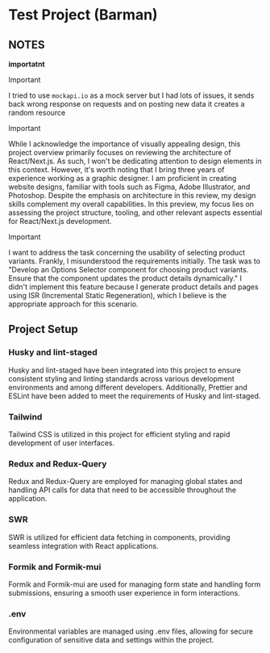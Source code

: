 # Test Project (Barman)

## NOTES

**importatnt**

>[!IMPORTANT]
>I tried to use `mockapi.io` as a mock server but I had lots of issues, it sends back wrong response on requests and on posting new data it creates a random resource 

>[!IMPORTANT]
>While I acknowledge the importance of visually appealing design, this project overview primarily focuses on reviewing the architecture of React/Next.js. As such, I won't be dedicating attention to design elements in this context.
>However, it's worth noting that I bring three years of experience working as a graphic designer. I am proficient in creating website designs, familiar with tools such as Figma, Adobe Illustrator, and Photoshop. Despite the emphasis on architecture in this review, my design skills complement my overall capabilities.
>In this preview, my focus lies on assessing the project structure, tooling, and other relevant aspects essential for React/Next.js development.

>[!IMPORTANT]
>I want to address the task concerning the usability of selecting product variants. Frankly, I misunderstood the requirements initially. The task was to "Develop an Options Selector component for choosing product variants. Ensure that the component updates the product details dynamically."
>I didn't implement this feature because I generate product details and pages using ISR (Incremental Static Regeneration), which I believe is the appropriate approach for this scenario.

## Project Setup

### Husky and lint-staged
Husky and lint-staged have been integrated into this project to ensure consistent styling and linting standards across various development environments and among different developers. Additionally, Prettier and ESLint have been added to meet the requirements of Husky and lint-staged.

### Tailwind
Tailwind CSS is utilized in this project for efficient styling and rapid development of user interfaces.

### Redux and Redux-Query
Redux and Redux-Query are employed for managing global states and handling API calls for data that need to be accessible throughout the application.

### SWR
SWR is utilized for efficient data fetching in components, providing seamless integration with React applications.

### Formik and Formik-mui
Formik and Formik-mui are used for managing form state and handling form submissions, ensuring a smooth user experience in form interactions.

### .env
Environmental variables are managed using .env files, allowing for secure configuration of sensitive data and settings within the project.



